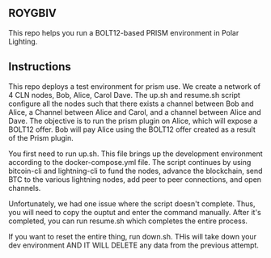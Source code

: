 ## ROYGBIV

This repo helps you run a BOLT12-based PRISM environment in Polar Lighting.

## Instructions

This repo deploys a test environment for prism use. We create a network of 4 CLN nodes, Bob, Alice, Carol Dave. The up.sh and resume.sh script configure all the nodes such that there exists a channel between Bob and Alice, a Channel between Alice and Carol, and a channel between Alice and Dave. The objective is to run the prism plugin on Alice, which will expose a BOLT12 offer. Bob will pay Alice using the BOLT12 offer created as a result of the Prism plugin.

You first need to run up.sh.  This file brings up the development environment according to the docker-compose.yml file. The script continues by using bitcoin-cli and lightning-cli to fund the nodes, advance the blockchain, send BTC to the various lightning nodes, add peer to peer connections, and open channels.

Unfortunately, we had one issue where the script doesn't complete. Thus, you will need to copy the ouptut and enter the command manually.  After it's completed, you can run resume.sh which completes the entire process.

If you want to reset the entire thing, run down.sh. THis will take down your dev environment AND IT WILL DELETE any data from the previous attempt.
